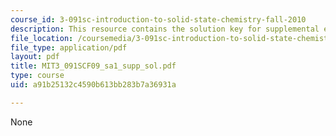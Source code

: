 ```yaml
---
course_id: 3-091sc-introduction-to-solid-state-chemistry-fall-2010
description: This resource contains the solution key for supplemental exams problems.
file_location: /coursemedia/3-091sc-introduction-to-solid-state-chemistry-fall-2010/a91b25132c4590b613bb283b7a36931a_MIT3_091SCF09_sa1_supp_sol.pdf
file_type: application/pdf
layout: pdf
title: MIT3_091SCF09_sa1_supp_sol.pdf
type: course
uid: a91b25132c4590b613bb283b7a36931a

---
```

None